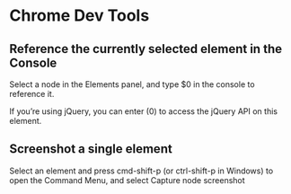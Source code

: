 # Chrome Dev Tools
## Reference the currently selected element in the Console
Select a node in the Elements panel, and type $0 in the console to reference it.

If you’re using jQuery, you can enter $($0) to access the jQuery API on this element.

## Screenshot a single element
Select an element and press cmd-shift-p (or ctrl-shift-p in Windows) to open the Command Menu, and select Capture node screenshot